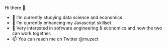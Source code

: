  Hi there 👋

- 🔭 I’m currently studying data science and economics
- 🌱 I’m currently enhancing my Javascript skillset
- 💬 Very interested in software engineering & economics and how the two can work together.
- 📫 You can reach me on Twitter @muzect
